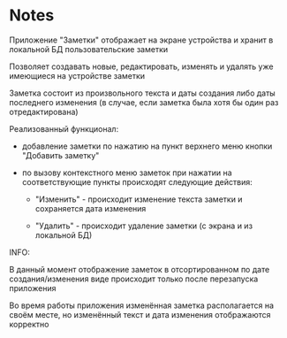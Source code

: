 # Notes

Приложение "Заметки" отображает на экране устройства и хранит в локальной БД пользовательские заметки

Позволяет создавать новые, редактировать, изменять и удалять уже имеющиеся на устройстве заметки 

Заметка состоит из произвольного текста и даты создания либо даты последнего изменения (в случае, если заметка была хотя бы один раз отредактирована)

Реализованный функционал:

- добавление заметки по нажатию на пункт верхнего меню кнопки "Добавить заметку"

- по вызову контекстного меню заметок при нажатии на соответствующие пункты происходят следующие действия:
  
  - "Изменить" - происходит изменение текста заметки и сохраняется дата изменения
  
  - "Удалить" - происходит удаление заметки (с экрана и из локальной БД)

INFO:

В данный момент отображение заметок в отсортированном по дате создания/изменения виде происходит только после перезапуска приложения

Во время работы приложения изменённая заметка располагается на своём месте, но изменённый текст и дата изменения отображаются корректно
